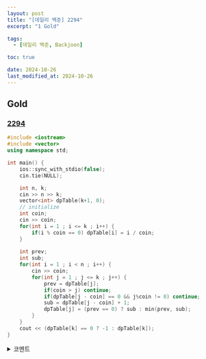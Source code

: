 ```yaml
---
layout: post
title: "[데일리 백준] 2294"
excerpt: "1 Gold"

tags:
  - [데일리 백준, Backjoon]

toc: true

date: 2024-10-26
last_modified_at: 2024-10-26
---
```

## Gold
### [2294][def]

```c++
#include <iostream>
#include <vector>
using namespace std;

int main() {
    ios::sync_with_stdio(false);
    cin.tie(NULL);

    int n, k;
    cin >> n >> k;
    vector<int> dpTable(k+1, 0);
    // initialize
    int coin;
    cin >> coin;
    for(int i = 1 ; i <= k ; i++) {
        if(i % coin == 0) dpTable[i] = i / coin;
    }
    
    int prev;
    int sub;
    for(int i = 1 ; i < n ; i++) {
        cin >> coin;
        for(int j = 1 ; j <= k ; j++) {
            prev = dpTable[j];
            if(coin > j) continue;
            if(dpTable[j - coin] == 0 && j%coin != 0) continue;
            sub = dpTable[j - coin] + 1;
            dpTable[j] = (prev == 0) ? sub : min(prev, sub);
        }
    }
    cout << (dpTable[k] == 0 ? -1 : dpTable[k]);
}
```

<details>
<summary>코멘트</summary>
<div markdown="1">

- 다이나믹 프로그래밍.  

- 이번 문제도 특정 cost의 동전 개수를 셀 때,  
현재 동전 가치를 k라고 하면 `coin - k`를 만드는 경우의 수 + 1이 핵심 recursive relation이다.  

</div>
</details>

[def]: https://www.acmicpc.net/problem/2294